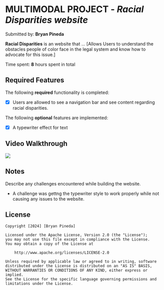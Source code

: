 # MULTIMODAL PROJECT - *Racial Disparities website*

Submitted by: **Bryan Pineda**

**Racial Disparities** is an website that ... [Allows Users to understand the obstacles people of color face in the legal system and know how to advocate for this issue.] 

Time spent: **8** hours spent in total

## Required Features

The following **required** functionality is completed:

- [x] Users are allowed to see a navigation bar and see content regarding racial disparities.

 
The following **optional** features are implemented:

- [x] A typewriter effect for text


## Video Walkthrough


<div>
   <a href="https://www.loom.com/share/4d92c5c86159410b8adfbfbe93db7e56">
      <img style="max-width:300px;" src="https://cdn.loom.com/sessions/thumbnails/4d92c5c86159410b8adfbfbe93db7e56-with-play.gif">
    </a>
  </div>



## Notes

Describe any challenges encountered while building the website.

- A challenge was gettng the typewriter style to work properly while not causing any issues to the website.

## License

    Copyright [2024] [Bryan Pineda]

    Licensed under the Apache License, Version 2.0 (the "License");
    you may not use this file except in compliance with the License.
    You may obtain a copy of the License at

        http://www.apache.org/licenses/LICENSE-2.0

    Unless required by applicable law or agreed to in writing, software
    distributed under the License is distributed on an "AS IS" BASIS,
    WITHOUT WARRANTIES OR CONDITIONS OF ANY KIND, either express or implied.
    See the License for the specific language governing permissions and
    limitations under the License.
